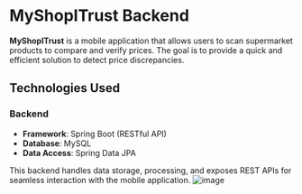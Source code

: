 # MyShopITrust Backend

**MyShopITrust** is a mobile application that allows users to scan supermarket products to compare and verify prices. The goal is to provide a quick and efficient solution to detect price discrepancies.

## Technologies Used

### Backend
- **Framework**: Spring Boot (RESTful API)
- **Database**: MySQL
- **Data Access**: Spring Data JPA

This backend handles data storage, processing, and exposes REST APIs for seamless interaction with the mobile application.
![image](https://github.com/user-attachments/assets/6842eb32-3a56-4994-8b8e-e4352d026200)
